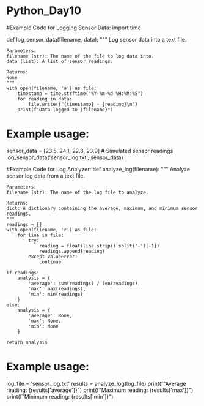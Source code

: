 # Python_Day10
#Example Code for Logging Sensor Data:
import time

def log_sensor_data(filename, data):
    """
    Log sensor data into a text file.

    Parameters:
    filename (str): The name of the file to log data into.
    data (list): A list of sensor readings.

    Returns:
    None
    """
    with open(filename, 'a') as file:
        timestamp = time.strftime("%Y-%m-%d %H:%M:%S")
        for reading in data:
            file.write(f"{timestamp} - {reading}\n")
        print(f"Data logged to {filename}")

# Example usage:
sensor_data = [23.5, 24.1, 22.8, 23.9]  # Simulated sensor readings
log_sensor_data('sensor_log.txt', sensor_data)

#Example Code for Log Analyzer:
def analyze_log(filename):
    """
    Analyze sensor log data from a text file.

    Parameters:
    filename (str): The name of the log file to analyze.

    Returns:
    dict: A dictionary containing the average, maximum, and minimum sensor readings.
    """
    readings = []
    with open(filename, 'r') as file:
        for line in file:
            try:
                reading = float(line.strip().split('-')[-1])
                readings.append(reading)
            except ValueError:
                continue
    
    if readings:
        analysis = {
            'average': sum(readings) / len(readings),
            'max': max(readings),
            'min': min(readings)
        }
    else:
        analysis = {
            'average': None,
            'max': None,
            'min': None
        }
    
    return analysis

# Example usage:
log_file = 'sensor_log.txt'
results = analyze_log(log_file)
print(f"Average reading: {results['average']}")
print(f"Maximum reading: {results['max']}")
print(f"Minimum reading: {results['min']}")
